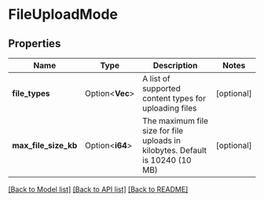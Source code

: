 # FileUploadMode

## Properties

Name | Type | Description | Notes
------------ | ------------- | ------------- | -------------
**file_types** | Option<**Vec<String>**> | A list of supported content types for uploading files | [optional]
**max_file_size_kb** | Option<**i64**> | The maximum file size for file uploads in kilobytes. Default is 10240 (10 MB) | [optional]

[[Back to Model list]](../README.md#documentation-for-models) [[Back to API list]](../README.md#documentation-for-api-endpoints) [[Back to README]](../README.md)


